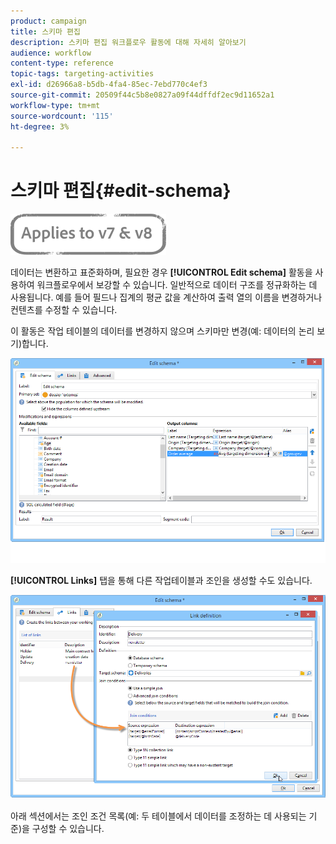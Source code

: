 ```yaml
---
product: campaign
title: 스키마 편집
description: 스키마 편집 워크플로우 활동에 대해 자세히 알아보기
audience: workflow
content-type: reference
topic-tags: targeting-activities
exl-id: d26966a8-b5db-4fa4-85ec-7ebd770c4ef3
source-git-commit: 20509f44c5b8e0827a09f44dffdf2ec9d11652a1
workflow-type: tm+mt
source-wordcount: '115'
ht-degree: 3%

---
```


# 스키마 편집{#edit-schema}

![](../../assets/common.svg)

데이터는 변환하고 표준화하며, 필요한 경우 **[!UICONTROL Edit schema]** 활동을 사용하여 워크플로우에서 보강할 수 있습니다. 일반적으로 데이터 구조를 정규화하는 데 사용됩니다. 예를 들어 필드나 집계의 평균 값을 계산하여 출력 열의 이름을 변경하거나 컨텐츠를 수정할 수 있습니다.

이 활동은 작업 테이블의 데이터를 변경하지 않으며 스키마만 변경(예: 데이터의 논리 보기)합니다.

![](assets/wf_manipulation_box.png)

**[!UICONTROL Links]** 탭을 통해 다른 작업테이블과 조인을 생성할 수도 있습니다.

![](assets/wf_manipulation_box_link_tab.png)

아래 섹션에서는 조인 조건 목록(예: 두 테이블에서 데이터를 조정하는 데 사용되는 기준)을 구성할 수 있습니다.
